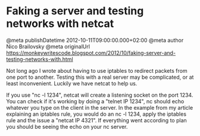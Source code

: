 # Faking a server and testing networks with netcat

@meta publishDatetime 2012-10-11T09:00:00.000+02:00
@meta author Nico Brailovsky
@meta originalUrl https://monkeywritescode.blogspot.com/2012/10/faking-server-and-testing-networks-with.html

Not long ago I wrote about having to use iptables to redirect packets from one port to another. Testing this with a real server may be complicated, or at least inconvenient. Luckily we have netcat to help us.

If you use "nc -l 1234", netcat will create a listening socket on the port 1234. You can check if it's working by doing a "telnet IP 1234", nc should echo whatever you type on the client in the server. In the example from my article explaining an iptables rule, you would do an nc -l 1234, apply the iptables rule and the issue a "netcat IP 4321". If everything went according to plan you should be seeing the echo on your nc server.

